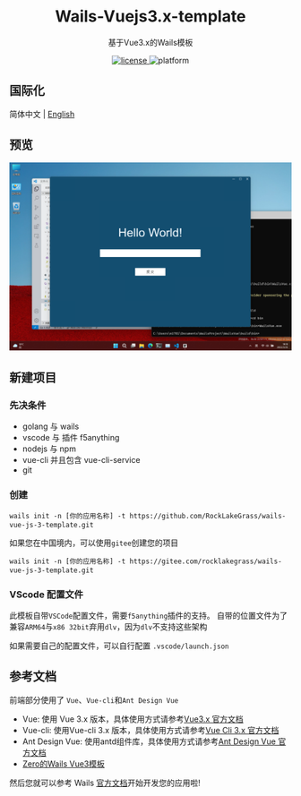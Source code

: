 <h1 align="center">
    Wails-Vuejs3.x-template
</h1>
<p align="center">
  基于Vue3.x的Wails模板
</p>
<p align="center">
    <a href="./LICENSE" >
        <img alt="license" src="https://img.shields.io/badge/license-MIT-blue"/>
    </a>
    <img alt="platform" src="https://img.shields.io/badge/platform-windows%20%7C%20macos%20%7C%20linux-brightgreen">
</p>

## 国际化

简体中文 | [English](README.md)

## 预览

![DesignSketch](./DesignSketch.png)

## 新建项目

### 先决条件
* golang 与 wails
* vscode 与 插件 f5anything
* nodejs 与 npm
* vue-cli 并且包含 vue-cli-service
* git

### 创建
```
wails init -n [你的应用名称] -t https://github.com/RockLakeGrass/wails-vue-js-3-template.git
```
如果您在中国境内，可以使用`gitee`创建您的项目
```
wails init -n [你的应用名称] -t https://gitee.com/rocklakegrass/wails-vue-js-3-template.git
```

### VScode 配置文件
此模板自带`VSCode`配置文件，需要`f5anything`插件的支持。
自带的位置文件为了兼容`ARM64`与`x86 32bit`弃用`dlv`，因为`dlv`不支持这些架构

如果需要自己的配置文件，可以自行配置 `.vscode/launch.json`

## 参考文档
前端部分使用了 `Vue`、`Vue-cli`和`Ant Design Vue`

* Vue: 使用 Vue 3.x 版本，具体使用方式请参考[Vue3.x 官方文档](https://v3.vuejs.org/guide/introduction.html)
* Vue-cli: 使用Vue-cli 3.x 版本，具体使用方式请参考[Vue Cli 3.x 官方文档](https://cli.vuejs.org/zh/guide/installation.html)
* Ant Design Vue: 使用antd组件库，具体使用方式请参考[Ant Design Vue 官方文档](https://www.antdv.com/docs/vue/introduce-cn/)
* [Zero的Wails Vue3模板](https://gitee.com/zero_clown/wails-vue3-template)

然后您就可以参考 Wails [官方文档](https://wails.top/zh-Hans/docs/introduction)开始开发您的应用啦!